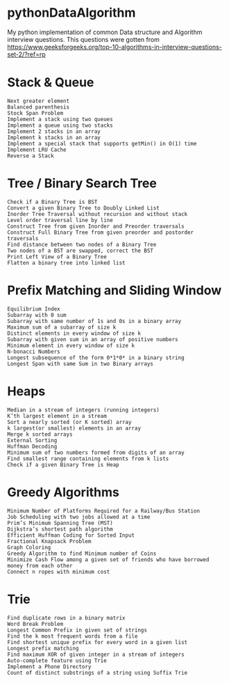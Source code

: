 # pythonDataAlgorithm
My python implementation of common Data structure and Algorithm interview questions. 
This questions were gotten from https://www.geeksforgeeks.org/top-10-algorithms-in-interview-questions-set-2/?ref=rp


# Stack & Queue

    Next greater element
    Balanced parenthesis
    Stock Span Problem
    Implement a stack using two queues
    Implement a queue using two stacks
    Implement 2 stacks in an array
    Implement k stacks in an array
    Implement a special stack that supports getMin() in O(1) time
    Implement LRU Cache
    Reverse a Stack

# Tree / Binary Search Tree

    Check if a Binary Tree is BST
    Convert a given Binary Tree to Doubly Linked List
    Inorder Tree Traversal without recursion and without stack
    Level order traversal line by line
    Construct Tree from given Inorder and Preorder traversals
    Construct Full Binary Tree from given preorder and postorder traversals
    Find distance between two nodes of a Binary Tree
    Two nodes of a BST are swapped, correct the BST
    Print Left View of a Binary Tree
    Flatten a binary tree into linked list
    
# Prefix Matching and Sliding Window
    Equilibrium Index
    Subarray with 0 sum
    Subarray with same number of 1s and 0s in a binary array
    Maximum sum of a subarray of size k
    Distinct elements in every window of size k
    Subarray with given sum in an array of positive numbers
    Minimum element in every window of size k
    N-bonacci Numbers
    Longest subsequence of the form 0*1*0* in a binary string
    Longest Span with same Sum in two Binary arrays
    
# Heaps
    Median in a stream of integers (running integers)
    K’th largest element in a stream
    Sort a nearly sorted (or K sorted) array
    k largest(or smallest) elements in an array
    Merge k sorted arrays
    External Sorting
    Huffman Decoding
    Minimum sum of two numbers formed from digits of an array
    Find smallest range containing elements from k lists
    Check if a given Binary Tree is Heap
   
# Greedy Algorithms
    Minimum Number of Platforms Required for a Railway/Bus Station
    Job Scheduling with two jobs allowed at a time
    Prim’s Minimum Spanning Tree (MST)
    Dijkstra’s shortest path algorithm
    Efficient Huffman Coding for Sorted Input
    Fractional Knapsack Problem
    Graph Coloring
    Greedy Algorithm to find Minimum number of Coins
    Minimize Cash Flow among a given set of friends who have borrowed money from each other
    Connect n ropes with minimum cost
    
# Trie

    Find duplicate rows in a binary matrix
    Word Break Problem
    Longest Common Prefix in given set of strings
    Find the k most frequent words from a file
    Find shortest unique prefix for every word in a given list
    Longest prefix matching
    Find maximum XOR of given integer in a stream of integers
    Auto-complete feature using Trie
    Implement a Phone Directory
    Count of distinct substrings of a string using Suffix Trie


